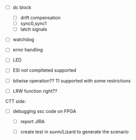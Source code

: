 










- [ ] dc block
	- [ ] drift compensation
	- [ ] sync0,sync1
	- [ ] latch signals
- [ ] watchdog
- [ ] error handling
- [ ] LED 
- [ ] ESI not complteted supported
- [ ] bitwise operation?? TI supported with some restrictions
- [ ] LRW function right??


CTT side:
- [ ] debugging ssc code on FPGA
	- [ ] report JIRA 
	- [ ] create test in suvm/Lizard to generate the scenario

